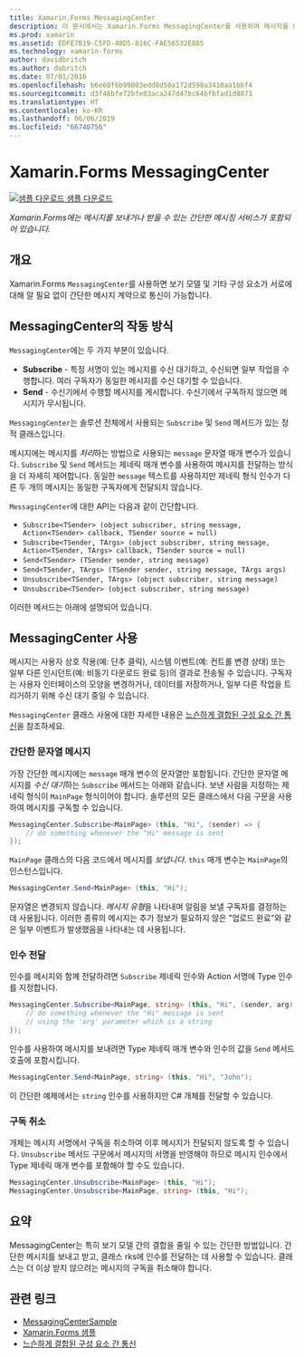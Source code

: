 ```yaml
---
title: Xamarin.Forms MessagingCenter
description: 이 문서에서는 Xamarin.Forms MessagingCenter를 사용하여 메시지를 보내고 받으면서 보기 모델과 같은 클래스 간의 결합을 줄이는 방법을 설명합니다.
ms.prod: xamarin
ms.assetid: EDFE7B19-C5FD-40D5-816C-FAE56532E885
ms.technology: xamarin-forms
author: davidbritch
ms.author: dabritch
ms.date: 07/01/2016
ms.openlocfilehash: b6e68f6b99803edd8d50a172d598a3410aa1bbf4
ms.sourcegitcommit: d3f48bfe72bfe03aca247d47bc64bfbfad1d8071
ms.translationtype: HT
ms.contentlocale: ko-KR
ms.lasthandoff: 06/06/2019
ms.locfileid: "66740756"
---
```

# <a name="xamarinforms-messagingcenter"></a>Xamarin.Forms MessagingCenter

[![샘플 다운로드](~/media/shared/download.png) 샘플 다운로드](https://developer.xamarin.com/samples/xamarin-forms/UsingMessagingCenter)

_Xamarin.Forms에는 메시지를 보내거나 받을 수 있는 간단한 메시징 서비스가 포함되어 있습니다._

<a name="Overview" />

## <a name="overview"></a>개요

Xamarin.Forms `MessagingCenter`를 사용하면 보기 모델 및 기타 구성 요소가 서로에 대해 알 필요 없이 간단한 메시지 계약으로 통신이 가능합니다.

<a name="How_the_MessagingCenter_Works" />

## <a name="how-the-messagingcenter-works"></a>MessagingCenter의 작동 방식

`MessagingCenter`에는 두 가지 부분이 있습니다.

-  **Subscribe** - 특정 서명이 있는 메시지를 수신 대기하고, 수신되면 일부 작업을 수행합니다. 여러 구독자가 동일한 메시지를 수신 대기할 수 있습니다.
-  **Send** - 수신기에서 수행할 메시지를 게시합니다. 수신기에서 구독하지 않으면 메시지가 무시됩니다.

`MessagingCenter`는 솔루션 전체에서 사용되는 `Subscribe` 및 `Send` 메서드가 있는 정적 클래스입니다.

메시지에는 메시지를 *처리*하는 방법으로 사용되는 `message` 문자열 매개 변수가 있습니다. `Subscribe` 및 `Send` 메서드는 제네릭 매개 변수를 사용하여 메시지를 전달하는 방식을 더 자세히 제어합니다. 동일한 `message` 텍스트를 사용하지만 제네릭 형식 인수가 다른 두 개의 메시지는 동일한 구독자에게 전달되지 않습니다.

`MessagingCenter`에 대한 API는 다음과 같이 간단합니다.

- `Subscribe<TSender> (object subscriber, string message, Action<TSender> callback, TSender source = null)`
- `Subscribe<TSender, TArgs> (object subscriber, string message, Action<TSender, TArgs> callback, TSender source = null)`
- `Send<TSender> (TSender sender, string message)`
- `Send<TSender, TArgs> (TSender sender, string message, TArgs args)`
- `Unsubscribe<TSender, TArgs> (object subscriber, string message)`
- `Unsubscribe<TSender> (object subscriber, string message)`

이러한 메서드는 아래에 설명되어 있습니다.

<a name="Using_the_MessagingCenter" />

## <a name="using-the-messagingcenter"></a>MessagingCenter 사용

메시지는 사용자 상호 작용(예: 단추 클릭), 시스템 이벤트(예: 컨트롤 변경 상태) 또는 일부 다른 인시던트(예: 비동기 다운로드 완료 등)의 결과로 전송될 수 있습니다. 구독자는 사용자 인터페이스의 모양을 변경하거나, 데이터를 저장하거나, 일부 다른 작업을 트리거하기 위해 수신 대기 중일 수 있습니다.

`MessagingCenter` 클래스 사용에 대한 자세한 내용은 [느슨하게 결합된 구성 요소 간 통신](~/xamarin-forms/enterprise-application-patterns/communicating-between-loosely-coupled-components.md)을 참조하세요.

### <a name="simple-string-message"></a>간단한 문자열 메시지

가장 간단한 메시지에는 `message` 매개 변수의 문자열만 포함됩니다. 간단한 문자열 메시지를 *수신 대기*하는 `Subscribe` 메서드는 아래와 같습니다. 보낸 사람을 지정하는 제네릭 형식이 `MainPage` 형식이어야 합니다. 솔루션의 모든 클래스에서 다음 구문을 사용하여 메시지를 구독할 수 있습니다.

```csharp
MessagingCenter.Subscribe<MainPage> (this, "Hi", (sender) => {
    // do something whenever the "Hi" message is sent
});
```

`MainPage` 클래스의 다음 코드에서 메시지를 *보냅니다*. `this` 매개 변수는 `MainPage`의 인스턴스입니다.

```csharp
MessagingCenter.Send<MainPage> (this, "Hi");
```

문자열은 변경되지 않습니다. *메시지 유형*을 나타내며 알림을 보낼 구독자를 결정하는 데 사용됩니다. 이러한 종류의 메시지는 추가 정보가 필요하지 않은 "업로드 완료"와 같은 일부 이벤트가 발생했음을 나타내는 데 사용됩니다.

### <a name="passing-an-argument"></a>인수 전달

인수를 메시지와 함께 전달하려면 `Subscribe` 제네릭 인수와 Action 서명에 Type 인수를 지정합니다.

```csharp
MessagingCenter.Subscribe<MainPage, string> (this, "Hi", (sender, arg) => {
    // do something whenever the "Hi" message is sent
    // using the 'arg' parameter which is a string
});
```

인수를 사용하여 메시지를 보내려면 Type 제네릭 매개 변수와 인수의 값을 `Send` 메서드 호출에 포함시킵니다.

```csharp
MessagingCenter.Send<MainPage, string> (this, "Hi", "John");
```

이 간단한 예제에서는 `string` 인수를 사용하지만 C# 개체를 전달할 수 있습니다.

### <a name="unsubscribe"></a>구독 취소

개체는 메시지 서명에서 구독을 취소하여 이후 메시지가 전달되지 않도록 할 수 있습니다. `Unsubscribe` 메서드 구문에서 메시지의 서명을 반영해야 하므로 메시지 인수에서 Type 제네릭 매개 변수를 포함해야 할 수도 있습니다.

```csharp
MessagingCenter.Unsubscribe<MainPage> (this, "Hi");
MessagingCenter.Unsubscribe<MainPage, string> (this, "Hi");
```

<a name="Summary" />

## <a name="summary"></a>요약

MessagingCenter는 특히 보기 모델 간의 결합을 줄일 수 있는 간단한 방법입니다. 간단한 메시지를 보내고 받고, 클래스 rks에 인수를 전달하는 데 사용할 수 있습니다. 클래스는 더 이상 받지 않으려는 메시지의 구독을 취소해야 합니다.


## <a name="related-links"></a>관련 링크

- [MessagingCenterSample](https://developer.xamarin.com/samples/xamarin-forms/UsingMessagingCenter)
- [Xamarin.Forms 샘플](https://github.com/xamarin/xamarin-forms-samples)
- [느슨하게 결합된 구성 요소 간 통신](~/xamarin-forms/enterprise-application-patterns/communicating-between-loosely-coupled-components.md)
